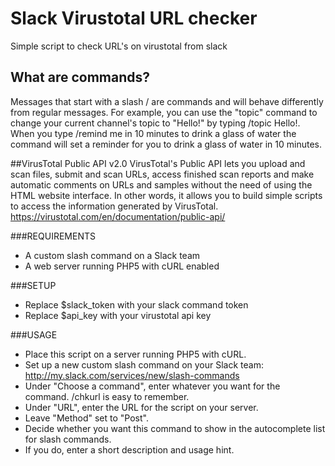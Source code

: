 # Slack Virustotal URL checker
Simple script to check URL's on virustotal from slack

## What are commands?
Messages that start with a slash / are commands and will behave differently from regular messages. For example, you can use the "topic" command to change your current channel's topic to "Hello!" by typing /topic Hello!. When you type /remind me in 10 minutes to drink a glass of water the command will set a reminder for you to drink a glass of water in 10 minutes.

##VirusTotal Public API v2.0
VirusTotal's Public API lets you upload and scan files, submit and scan URLs, access finished scan reports and make automatic comments on URLs and samples without the need of using the HTML website interface. In other words, it allows you to build simple scripts to access the information generated by VirusTotal.
https://virustotal.com/en/documentation/public-api/


###REQUIREMENTS

* A custom slash command on a Slack team
* A web server running PHP5 with cURL enabled

###SETUP

* Replace $slack_token with your slack command token
* Replace $api_key with your virustotal api key

###USAGE

* Place this script on a server running PHP5 with cURL.
* Set up a new custom slash command on your Slack team:
http://my.slack.com/services/new/slash-commands
* Under "Choose a command", enter whatever you want for
the command. /chkurl is easy to remember.
* Under "URL", enter the URL for the script on your server.
* Leave "Method" set to "Post".
* Decide whether you want this command to show in the
autocomplete list for slash commands.
* If you do, enter a short description and usage hint.
